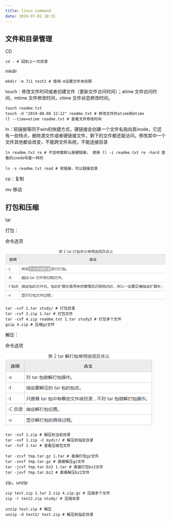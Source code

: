 ```yaml
---
title: linux command
date: 2019-07-02 10:31
---
```

## 文件和目录管理

CD

    cd - # 回到上一次目录

mkdir

    mkdir -m 711 test2 # 使用-m设置文件夹权限

touch：修改文件时间或者创建文件（更新文件访问时间）；atime 文件访问时间，mtime 文件修改时间，ctime 文件状态修改时间。

    touch readme.txt
    touch -d "2019-08-08 12:12" readme.txt # 修改文件的atime和mtime
    ll --time=atime readme.txt # 查看文件修改时间

ln：软链接等同于win的快捷方式，硬链接会创建一个文件名指向其inode，它还有一些特点，删除源文件或者硬链接文件，剩下的文件都还能访问，修改其中一个文件其他都会改变，不能跨文件系统，不能连接目录

    ln readme.txt re # 不加参数默认是硬链接， 使用 ll -i readme.txt re -hard 查看的inode号是一样的

    ln -s readme.txt read # 软链接，可以链接目录

cp：复制

mv 移动

## 打包和压缩

tar

打包：

命令选项

![tar package](img/command-tar1.png)

    tar -cvf 1.tar study/ # 打包目录
    tar -cvf 2.zip 1.tar # 打包文件
    tar -cvf 4.zip readme.txt 1.tar study3 # 打包多个文件
    gzip 4.zip # 压缩gz文件

解压：

命令选项

![tar unpackage](img/command-tar2.png)

    tar -xvf 1.zip # 解压到当前目录
    tar -xvf 1.zip -C mydir/ # 解压到指定目录
    tar -tvf 1.tar # 查看压缩包文件

    tar -zcvf tmp.tar.gz 1.tar # 直接打包gz文件
    tar -zxvf tmp.tar.gz # 直接解压gz文件
    tar -jcvf tmp.tar.bz2 1.tar # 直接打包bz2文件
    tar -jxvf tmp.tar.bz2 # 直接解压bz2文件

zip，unzip

    zip test.zip 1.tar 2.zip 4.zip.gz # 压缩多个文件
    zip -r test2.zip study/ # 压缩目录

    unzip test.zip # 解压
    unzip -d test2/ test.zip # 解压到指定目录
    